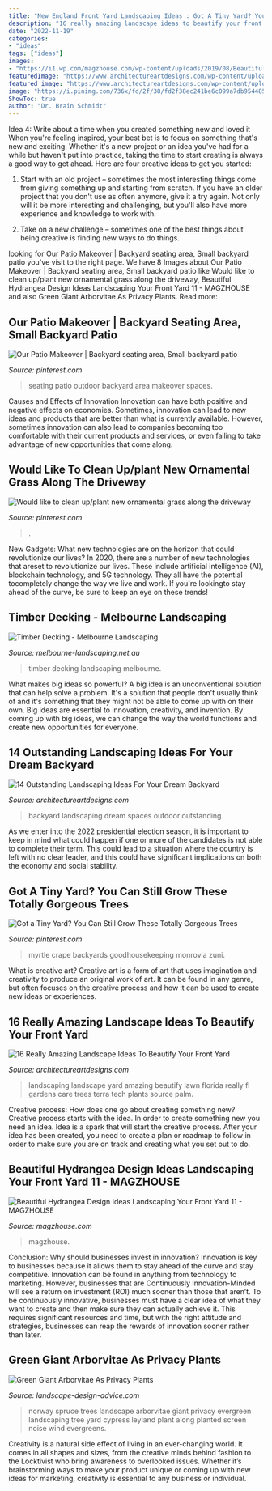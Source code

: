 ```yaml
---
title: "New England Front Yard Landscaping Ideas : Got A Tiny Yard? You Can Still Grow These Totally Gorgeous Trees"
description: "16 really amazing landscape ideas to beautify your front yard"
date: "2022-11-19"
categories:
- "ideas"
tags: ["ideas"]
images:
- "https://i1.wp.com/magzhouse.com/wp-content/uploads/2019/08/Beautiful-Hydrangea-Design-Ideas-Landscaping-Your-Front-Yard-11.jpg?fit=1024%2C1364&amp;ssl=1"
featuredImage: "https://www.architectureartdesigns.com/wp-content/uploads/2014/06/11.-Outdoor-Spaces.jpg"
featured_image: "https://www.architectureartdesigns.com/wp-content/uploads/2014/06/11.-Outdoor-Spaces.jpg"
image: "https://i.pinimg.com/736x/fd/2f/38/fd2f38ec241be6c099a7db9544853fc0--outdoor-seating-areas-outdoor-spaces.jpg"
ShowToc: true
author: "Dr. Brain Schmidt"
---
```



Idea 4: Write about a time when you created something new and loved it
When you're feeling inspired, your best bet is to focus on something that's new and exciting. Whether it's a new project or an idea you've had for a while but haven't put into practice, taking the time to start creating is always a good way to get ahead. Here are four creative ideas to get you started: 
1. Start with an old project – sometimes the most interesting things come from giving something up and starting from scratch. If you have an older project that you don't use as often anymore, give it a try again. Not only will it be more interesting and challenging, but you'll also have more experience and knowledge to work with.

2. Take on a new challenge – sometimes one of the best things about being creative is finding new ways to do things.

	

		
looking for Our Patio Makeover | Backyard seating area, Small backyard patio you've visit to the right page. We have 8 Images about Our Patio Makeover | Backyard seating area, Small backyard patio like Would like to clean up/plant new ornamental grass along the driveway, Beautiful Hydrangea Design Ideas Landscaping Your Front Yard 11 - MAGZHOUSE and also Green Giant Arborvitae As Privacy Plants. Read more:
		
    
## Our Patio Makeover | Backyard Seating Area, Small Backyard Patio

<img loading=lazy src="https://i.pinimg.com/736x/fd/2f/38/fd2f38ec241be6c099a7db9544853fc0--outdoor-seating-areas-outdoor-spaces.jpg" onerror="this.onerror=null;this.src='https://tse3.mm.bing.net/th?id=OIP.9ORun--C1TNp9kzCi8k00wHaLH&amp;pid=15.1';" alt="Our Patio Makeover | Backyard seating area, Small backyard patio">

_Source: pinterest.com_

>seating patio outdoor backyard area makeover spaces. 

	

Causes and Effects of Innovation
Innovation can have both positive and negative effects on economies. Sometimes, innovation can lead to new ideas and products that are better than what is currently available. However, sometimes innovation can also lead to companies becoming too comfortable with their current products and services, or even failing to take advantage of new opportunities that come along.

    
## Would Like To Clean Up/plant New Ornamental Grass Along The Driveway

<img loading=lazy src="https://i.pinimg.com/736x/75/f9/89/75f989a4de9f0915bc23977ac74cfe2c.jpg" onerror="this.onerror=null;this.src='https://tse3.mm.bing.net/th?id=OIP.ez63TmPqkB__PtaB_Gw7-QHaLH&amp;pid=15.1';" alt="Would like to clean up/plant new ornamental grass along the driveway">

_Source: pinterest.com_

>. 

	

New Gadgets: What new technologies are on the horizon that could revolutionize our lives?
In 2020, there are a number of new technologies that areset to revolutionize our lives. These include artificial intelligence (AI), blockchain technology, and 5G technology. They all have the potential tocompletely change the way we live and work. If you're lookingto stay ahead of the curve, be sure to keep an eye on these trends!

    
## Timber Decking - Melbourne Landscaping

<img loading=lazy src="http://melbourne-landscaping.net.au/wp-content/uploads/2016/06/161909.jpg" onerror="this.onerror=null;this.src='https://tse2.mm.bing.net/th?id=OIP.FyWsC_lc6A8EMDcctJpmAgHaE9&amp;pid=15.1';" alt="Timber Decking - Melbourne Landscaping">

_Source: melbourne-landscaping.net.au_

>timber decking landscaping melbourne. 

	

What makes big ideas so powerful?
A big idea is an unconventional solution that can help solve a problem. It's a solution that people don't usually think of and it's something that they might not be able to come up with on their own. Big ideas are essential to innovation, creativity, and invention. By coming up with big ideas, we can change the way the world functions and create new opportunities for everyone.

    
## 14 Outstanding Landscaping Ideas For Your Dream Backyard

<img loading=lazy src="https://www.architectureartdesigns.com/wp-content/uploads/2014/06/11.-Outdoor-Spaces.jpg" onerror="this.onerror=null;this.src='https://tse1.mm.bing.net/th?id=OIP.WU-8pGelkU6DvLzPY31IKgHaLE&amp;pid=15.1';" alt="14 Outstanding Landscaping Ideas For Your Dream Backyard">

_Source: architectureartdesigns.com_

>backyard landscaping dream spaces outdoor outstanding. 

	

As we enter into the 2022 presidential election season, it is important to keep in mind what could happen if one or more of the candidates is not able to complete their term. This could lead to a situation where the country is left with no clear leader, and this could have significant implications on both the economy and social stability.

    
## Got A Tiny Yard? You Can Still Grow These Totally Gorgeous Trees

<img loading=lazy src="https://i.pinimg.com/736x/73/ed/0d/73ed0dc7958f7fe4b3add07495e8725b.jpg" onerror="this.onerror=null;this.src='https://tse4.mm.bing.net/th?id=OIP.F_fxu1t0F10UirSDSDA7jQHaLB&amp;pid=15.1';" alt="Got a Tiny Yard? You Can Still Grow These Totally Gorgeous Trees">

_Source: pinterest.com_

>myrtle crape backyards goodhousekeeping monrovia zuni. 

	

What is creative art?
Creative art is a form of art that uses imagination and creativity to produce an original work of art. It can be found in any genre, but often focuses on the creative process and how it can be used to create new ideas or experiences.

    
## 16 Really Amazing Landscape Ideas To Beautify Your Front Yard

<img loading=lazy src="https://www.architectureartdesigns.com/wp-content/uploads/2017/03/1-7-630x473.jpg" onerror="this.onerror=null;this.src='https://tse1.mm.bing.net/th?id=OIP.VNNAkwLFwww6BFqrWAIXzgHaFj&amp;pid=15.1';" alt="16 Really Amazing Landscape Ideas To Beautify Your Front Yard">

_Source: architectureartdesigns.com_

>landscaping landscape yard amazing beautify lawn florida really fl gardens care trees terra tech plants source palm. 

	

Creative process: How does one go about creating something new?
Creative process starts with the idea. In order to create something new you need an idea. Idea is a spark that will start the creative process. After your idea has been created, you need to create a plan or roadmap to follow in order to make sure you are on track and creating what you set out to do.

    
## Beautiful Hydrangea Design Ideas Landscaping Your Front Yard 11 - MAGZHOUSE

<img loading=lazy src="https://i1.wp.com/magzhouse.com/wp-content/uploads/2019/08/Beautiful-Hydrangea-Design-Ideas-Landscaping-Your-Front-Yard-11.jpg?fit=1024%2C1364&amp;ssl=1" onerror="this.onerror=null;this.src='https://tse2.mm.bing.net/th?id=OIP.8laoZ-oi6Fx4ZN6XZQoFagHaJ3&amp;pid=15.1';" alt="Beautiful Hydrangea Design Ideas Landscaping Your Front Yard 11 - MAGZHOUSE">

_Source: magzhouse.com_

>magzhouse. 

	

Conclusion: Why should businesses invest in innovation?
Innovation is key to businesses because it allows them to stay ahead of the curve and stay competitive. Innovation can be found in anything from technology to marketing. However, businesses that are Continuously Innovation-Minded will see a return on investment (ROI) much sooner than those that aren’t. To be continuously innovative, businesses must have a clear idea of what they want to create and then make sure they can actually achieve it. This requires significant resources and time, but with the right attitude and strategies, businesses can reap the rewards of innovation sooner rather than later.

    
## Green Giant Arborvitae As Privacy Plants

<img loading=lazy src="https://www.landscape-design-advice.com/images/evergreen-trees-norway-spru.jpg" onerror="this.onerror=null;this.src='https://tse4.mm.bing.net/th?id=OIP.6pp9GtnRbYqncnpnrXDN2wHaEu&amp;pid=15.1';" alt="Green Giant Arborvitae As Privacy Plants">

_Source: landscape-design-advice.com_

>norway spruce trees landscape arborvitae giant privacy evergreen landscaping tree yard cypress leyland plant along planted screen noise wind evergreens. 

	

Creativity is a natural side effect of living in an ever-changing world. It comes in all shapes and sizes, from the creative minds behind fashion to the Locktivist who bring awareness to overlooked issues. Whether it’s brainstorming ways to make your product unique or coming up with new ideas for marketing, creativity is essential to any business or individual.

